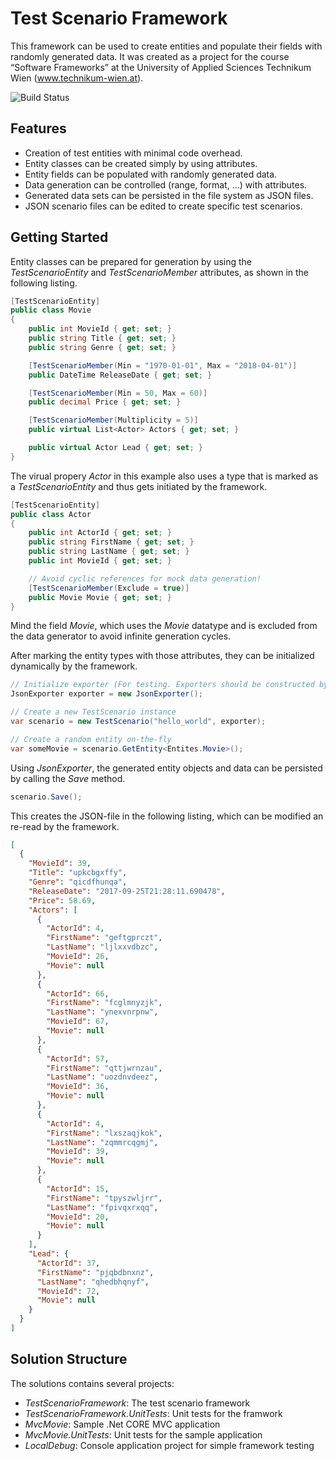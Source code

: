# Test Scenario Framework
This framework can be used to create entities and populate their fields with randomly generated data. It was created as a project for the course “Software Frameworks” at the University of Applied Sciences Technikum Wien (www.technikum-wien.at).

![Build Status](https://koorix3.visualstudio.com/_apis/public/build/definitions/11d0b104-f77d-4378-abe8-470aa0cb0125/4/badge)

## Features
- Creation of test entities with minimal code overhead.
- Entity classes can be created simply by using attributes.
- Entity fields can be populated with randomly generated data.
- Data generation can be controlled (range, format, …) with attributes.
- Generated data sets can be persisted in the file system as JSON files.
- JSON scenario files can be edited to create specific test scenarios.

## Getting Started
Entity classes can be prepared for generation by using the *TestScenarioEntity* and *TestScenarioMember* attributes, as shown in the following listing.
```csharp
[TestScenarioEntity]
public class Movie
{
    public int MovieId { get; set; }
    public string Title { get; set; }
    public string Genre { get; set; }

    [TestScenarioMember(Min = "1970-01-01", Max = "2018-04-01")]
    public DateTime ReleaseDate { get; set; }

    [TestScenarioMember(Min = 50, Max = 60)]
    public decimal Price { get; set; }

    [TestScenarioMember(Multiplicity = 5)]
    public virtual List<Actor> Actors { get; set; }

    public virtual Actor Lead { get; set; }
}
```
The virual propery *Actor* in this example also uses a type that is marked as a *TestScenarioEntity* and thus gets initiated by the framework.

```csharp
[TestScenarioEntity]
public class Actor
{
    public int ActorId { get; set; }
    public string FirstName { get; set; }
    public string LastName { get; set; }
    public int MovieId { get; set; }

    // Avoid cyclic references for mock data generation!
    [TestScenarioMember(Exclude = true)]
    public Movie Movie { get; set; }
}
```
Mind the field *Movie*, which uses the *Movie* datatype and is excluded from the data generator to avoid infinite generation cycles.

After marking the entity types with those attributes, they can be initialized dynamically by the framework.

```csharp
// Initialize exporter (For testing. Exporters should be constructed by DI-frameworks.)
JsonExporter exporter = new JsonExporter();

// Create a new TestScenario instance
var scenario = new TestScenario("hello_world", exporter);

// Create a random entity on-the-fly
var someMovie = scenario.GetEntity<Entites.Movie>();
```

Using *JsonExporter*, the generated entity objects and data can be persisted by calling the *Save* method.

```csharp
scenario.Save();
```

This creates the JSON-file in the following listing, which can be modified an re-read by the framework.

```json
[
  {
    "MovieId": 39,
    "Title": "upkcbgxffy",
    "Genre": "qicdfhunqa",
    "ReleaseDate": "2017-09-25T21:28:11.690478",
    "Price": 58.69,
    "Actors": [
      {
        "ActorId": 4,
        "FirstName": "geftgprczt",
        "LastName": "ljlxxvdbzc",
        "MovieId": 26,
        "Movie": null
      },
      {
        "ActorId": 66,
        "FirstName": "fcglmnyzjk",
        "LastName": "ynexvnrpnw",
        "MovieId": 67,
        "Movie": null
      },
      {
        "ActorId": 57,
        "FirstName": "qttjwrnzau",
        "LastName": "uozdnvdeez",
        "MovieId": 36,
        "Movie": null
      },
      {
        "ActorId": 4,
        "FirstName": "lxszaqjkok",
        "LastName": "zqmmrcqgmj",
        "MovieId": 39,
        "Movie": null
      },
      {
        "ActorId": 15,
        "FirstName": "tpyszwljrr",
        "LastName": "fpivqxrxqq",
        "MovieId": 20,
        "Movie": null
      }
    ],
    "Lead": {
      "ActorId": 37,
      "FirstName": "pjqbdbnxnz",
      "LastName": "qhedbhqnyf",
      "MovieId": 72,
      "Movie": null
    }
  }
]
```

## Solution Structure

The solutions contains several projects:

- *TestScenarioFramework*: The test scenario framework
- *TestScenarioFramework.UnitTests*: Unit tests for the framwork
- *MvcMovie*: Sample .Net CORE MVC application
- *MvcMovie.UnitTests*: Unit tests for the sample application
- *LocalDebug*: Console application project for simple framework testing
